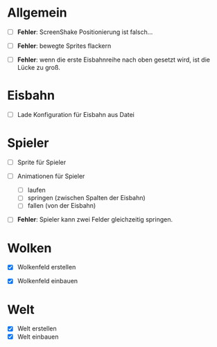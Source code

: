 # Allgemein

* [ ] **Fehler**: ScreenShake Positionierung ist falsch...
* [ ] **Fehler**: bewegte Sprites flackern
* [ ] **Fehler**: wenn die erste Eisbahnreihe nach oben gesetzt wird, ist die Lücke zu groß.


# Eisbahn

* [ ] Lade Konfiguration für Eisbahn aus Datei


# Spieler

* [ ] Sprite für Spieler
* [ ] Animationen für Spieler
	* [ ] laufen
	* [ ] springen (zwischen Spalten der Eisbahn)
	* [ ] fallen (von der Eisbahn)
* [ ] **Fehler**: Spieler kann zwei Felder gleichzeitig springen.


# Wolken

* [x] Wolkenfeld erstellen
* [x] Wolkenfeld einbauen


# Welt

* [x] Welt erstellen
* [x] Welt einbauen